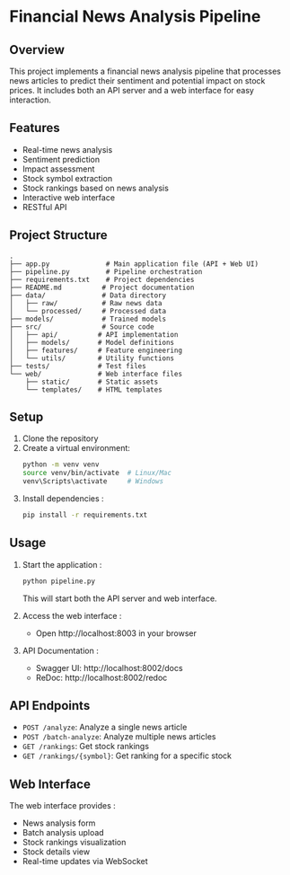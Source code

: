 # Financial News Analysis Pipeline 

## Overview  
This project implements a financial news analysis pipeline that processes news articles to predict their sentiment and potential impact on stock prices. It includes both an API server and a web interface for easy interaction.

## Features 
- Real-time news analysis
- Sentiment prediction
- Impact assessment
- Stock symbol extraction 
- Stock rankings based on news analysis 
- Interactive web interface 
- RESTful API

## Project Structure 
```
.
├── app.py              # Main application file (API + Web UI)
├── pipeline.py         # Pipeline orchestration
├── requirements.txt    # Project dependencies
├── README.md          # Project documentation
├── data/              # Data directory
│   ├── raw/           # Raw news data
│   └── processed/     # Processed data
├── models/            # Trained models
├── src/               # Source code
│   ├── api/          # API implementation
│   ├── models/       # Model definitions
│   ├── features/     # Feature engineering
│   └── utils/        # Utility functions
├── tests/            # Test files
└── web/              # Web interface files
    ├── static/       # Static assets
    └── templates/    # HTML templates
```

## Setup 
1. Clone the repository 
2. Create a virtual environment:
   ```bash
   python -m venv venv
   source venv/bin/activate  # Linux/Mac
   venv\Scripts\activate     # Windows
   ```
4. Install dependencies :
   ```bash
   pip install -r requirements.txt
   ```

## Usage
1. Start the application :
   ```bash
   python pipeline.py
   ```
   This will start both the API server and web interface.

2. Access the web interface :
   - Open http://localhost:8003 in your browser

3. API Documentation :
   - Swagger UI: http://localhost:8002/docs
   - ReDoc: http://localhost:8002/redoc

## API Endpoints 
- `POST /analyze`: Analyze a single news article 
- `POST /batch-analyze`: Analyze multiple news articles 
- `GET /rankings`: Get stock rankings 
- `GET /rankings/{symbol}`: Get ranking for a specific stock 

## Web Interface 
The web interface provides :
- News analysis form
- Batch analysis upload 
- Stock rankings visualization 
- Stock details view 
- Real-time updates via WebSocket 
